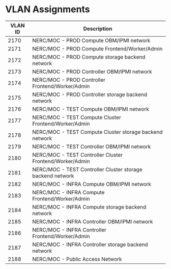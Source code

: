 # VLAN Assignments

| VLAN ID | Description                                                |
|---------|------------------------------------------------------------|
| 2170    | NERC/MOC - PROD Compute OBM/IPMI network                   |
| 2171    | NERC/MOC - PROD Compute Frontend/Worker/Admin              |
| 2172    | NERC/MOC - PROD Compute storage backend network            |
| 2173    | NERC/MOC - PROD Controller OBM/IPMI network                |
| 2174    | NERC/MOC - PROD Controller Frontend/Worker/Admin           |
| 2175    | NERC/MOC - PROD Controller storage backend network         |
| 2176    | NERC/MOC - TEST Compute OBM/IPMI network                   |
| 2177    | NERC/MOC - TEST Compute Cluster Frontend/Worker/Admin      |
| 2178    | NERC/MOC - TEST Compute Cluster storage backend network    |
| 2179    | NERC/MOC - TEST Controller OBM/IPMI network                |
| 2180    | NERC/MOC - TEST Controller Cluster Frontend/Worker/Admin   |
| 2181    | NERC/MOC - TEST Controller Cluster storage backend network |
| 2182    | NERC/MOC - INFRA Compute OBM/IPMI network                  |
| 2183    | NERC/MOC - INFRA Compute Frontend/Worker/Admin             |
| 2184    | NERC/MOC - INFRA Compute storage backend network           |
| 2185    | NERC/MOC - INFRA Controller OBM/IPMI network               |
| 2186    | NERC/MOC - INFRA Controller Frontend/Worker/Admin          |
| 2187    | NERC/MOC - INFRA Controller storage backend network        |
| 2188    | NERC/MOC - Public Access Network                           |
